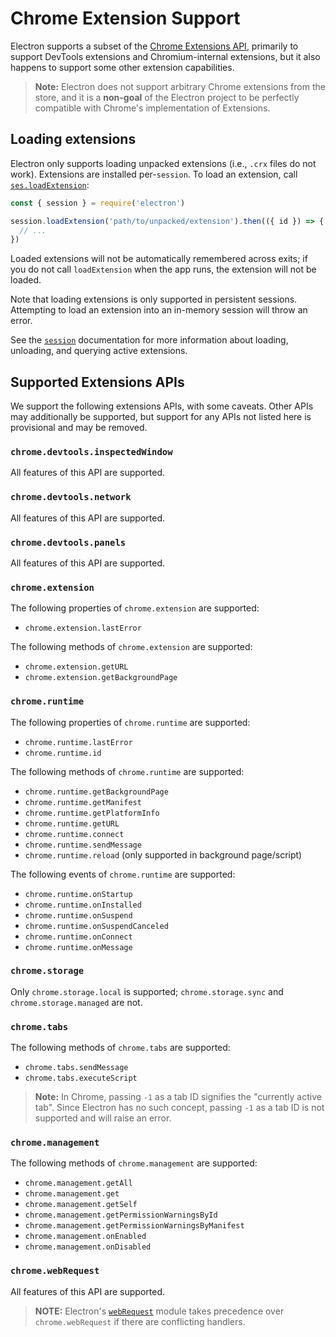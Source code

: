 # Chrome Extension Support

Electron supports a subset of the [Chrome Extensions
API][chrome-extensions-api-index], primarily to support DevTools extensions and
Chromium-internal extensions, but it also happens to support some other
extension capabilities.

[chrome-extensions-api-index]: https://developer.chrome.com/extensions/api_index

> **Note:** Electron does not support arbitrary Chrome extensions from the
> store, and it is a **non-goal** of the Electron project to be perfectly
> compatible with Chrome's implementation of Extensions.

## Loading extensions

Electron only supports loading unpacked extensions (i.e., `.crx` files do not
work). Extensions are installed per-`session`. To load an extension, call
[`ses.loadExtension`](session.md#sesloadextensionpath-options):

```js
const { session } = require('electron')

session.loadExtension('path/to/unpacked/extension').then(({ id }) => {
  // ...
})
```

Loaded extensions will not be automatically remembered across exits; if you do
not call `loadExtension` when the app runs, the extension will not be loaded.

Note that loading extensions is only supported in persistent sessions.
Attempting to load an extension into an in-memory session will throw an error.

See the [`session`](session.md) documentation for more information about
loading, unloading, and querying active extensions.

## Supported Extensions APIs

We support the following extensions APIs, with some caveats. Other APIs may
additionally be supported, but support for any APIs not listed here is
provisional and may be removed.

### `chrome.devtools.inspectedWindow`

All features of this API are supported.

### `chrome.devtools.network`

All features of this API are supported.

### `chrome.devtools.panels`

All features of this API are supported.

### `chrome.extension`

The following properties of `chrome.extension` are supported:

- `chrome.extension.lastError`

The following methods of `chrome.extension` are supported:

- `chrome.extension.getURL`
- `chrome.extension.getBackgroundPage`

### `chrome.runtime`

The following properties of `chrome.runtime` are supported:

- `chrome.runtime.lastError`
- `chrome.runtime.id`

The following methods of `chrome.runtime` are supported:

- `chrome.runtime.getBackgroundPage`
- `chrome.runtime.getManifest`
- `chrome.runtime.getPlatformInfo`
- `chrome.runtime.getURL`
- `chrome.runtime.connect`
- `chrome.runtime.sendMessage`
- `chrome.runtime.reload` (only supported in background page/script)

The following events of `chrome.runtime` are supported:

- `chrome.runtime.onStartup`
- `chrome.runtime.onInstalled`
- `chrome.runtime.onSuspend`
- `chrome.runtime.onSuspendCanceled`
- `chrome.runtime.onConnect`
- `chrome.runtime.onMessage`

### `chrome.storage`

Only `chrome.storage.local` is supported; `chrome.storage.sync` and
`chrome.storage.managed` are not.

### `chrome.tabs`

The following methods of `chrome.tabs` are supported:

- `chrome.tabs.sendMessage`
- `chrome.tabs.executeScript`

> **Note:** In Chrome, passing `-1` as a tab ID signifies the "currently active
> tab". Since Electron has no such concept, passing `-1` as a tab ID is not
> supported and will raise an error.

### `chrome.management`

The following methods of `chrome.management` are supported:

- `chrome.management.getAll`
- `chrome.management.get`
- `chrome.management.getSelf`
- `chrome.management.getPermissionWarningsById`
- `chrome.management.getPermissionWarningsByManifest`
- `chrome.management.onEnabled`
- `chrome.management.onDisabled`

### `chrome.webRequest`

All features of this API are supported.

> **NOTE:** Electron's [`webRequest`](web-request.md) module takes precedence over `chrome.webRequest` if there are conflicting handlers.

